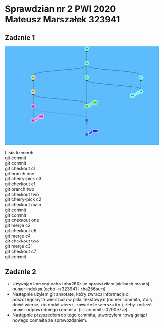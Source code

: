 Sprawdzian nr 2 PWI 2020  
Mateusz Marszałek 323941
=======================


Zadanie 1
---------
![zadanie1](rozwiazanie1.png)

Lista komend:  
git commit  
git commit  
git checkout c1  
git branch one  
git cherry-pick c3  
git checkout c1  
git branch two  
git checkout two  
git cherry-pick c2  
git checkout main  
git commit  
git commit  
git checkout one  
git merge c3  
git checkout c6  
git merge c4  
git checkout two  
git merge c3'  
git checkout c7  
git commit  


Zadanie 2
---------
+ Używając komend echo i sha256sum sprawdziłem jaki hash ma mój numer indeksu (echo -n 323941 | sha256sum)
+ Następnie użyłem git annotate, który zwraca informacje o poszczególnych wierszach w pliku tekstowym (numer commita, który dodał wiersz, kto dodał wiersz, zawartość wiersza itp.), żeby znaleźć numer odpowiedniego commita. (nr. commita-0290e77e)
+ Następnie przeszedłem do tego commita, utworzyłem nową gałąź i nowego commita ze sprawozdaniem.


